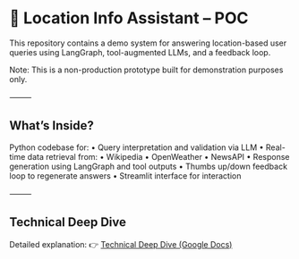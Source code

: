 # 📍 Location Info Assistant – POC

This repository contains a demo system for answering location-based user queries using LangGraph, tool-augmented LLMs, and a feedback loop.

Note: This is a non-production prototype built for demonstration purposes only.

⸻

## What’s Inside?

Python codebase for:
	•	Query interpretation and validation via LLM
	•	Real-time data retrieval from:
	    •	 Wikipedia
	    •	OpenWeather
	    •	NewsAPI
	•	Response generation using LangGraph and tool outputs
	•	Thumbs up/down feedback loop to regenerate answers
	•	Streamlit interface for interaction

⸻

##  Technical Deep Dive

Detailed explanation:
👉 [Technical Deep Dive (Google Docs)](https://docs.google.com/document/d/1aqX-QYqPiEILZETsbIH6kK2gfT55a9uzqh3CRRb_bTo/edit?usp=sharing)